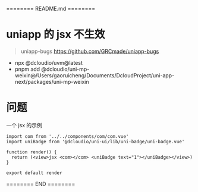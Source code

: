 ======== README.md ========

# uniapp 的 jsx 不生效
> uniapp-bugs https://github.com/GRCmade/uniapp-bugs

- npx @dcloudio/uvm@latest
- pnpm add @dcloudio/uni-mp-weixin@/Users/gaoruicheng/Documents/DcloudProject/uni-app-next/packages/uni-mp-weixin

# 问题
一个 jsx 的示例

```
import com from '../../components/com/com.vue'
import uniBadge from '@dcloudio/uni-ui/lib/uni-badge/uni-badge.vue'

function render() {
  return (<view>jsx <com></com> <uniBadge text="1"></uniBadge></view>)
}

export default render

```


======== END ========
